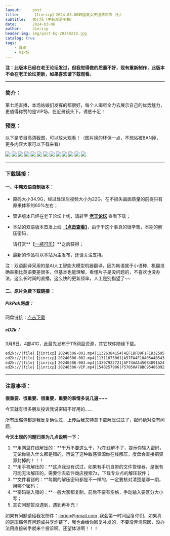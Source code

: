 ```yaml
---
layout:     post
title:      【Jinricp】2024.03.06韩国美女天团清凉秀（七）
subtitle:   第七场（中韩双语字幕）
date:       2024-03-06
author:     Jinricp
header-img: img/post-bg-20240219.jpg
catalog: true
tags:
    - 露点
    - VIP场
---
```


**注：此版本已经在老王论坛发过，但我觉得做的质量不好，现有重新制作，此版本不会在老王论坛更新，如果喜欢请下载观看。**

---

### 简介：

第七场直播，本场姑娘们发挥的都很好，每个人竭尽全力去展示自己的优势魅力，更值得称赞的是VIP场，在近景镜头下，诱惑十足！

### 预览：

以下是节目高清截图，可以放大观看！（图片换的环保一点，不想站被BAN掉，更多内容大家可以下载来看）

![](https://www.imgccc.com/2024/03/15/e6bcbb18f0e0e.jpg)
![](https://www.imgccc.com/2024/03/15/82f4198c42af0.jpg)
![](https://www.imgccc.com/2024/03/15/bf20a95854ad6.jpg)
![](https://www.imgccc.com/2024/03/15/dd270aa6c98c5.jpg)
![](https://www.imgccc.com/2024/03/15/df063a03b4e0e.jpg)
![](https://www.imgccc.com/2024/03/15/d2debe30d189e.jpg)
![](https://www.imgccc.com/2024/03/15/18885da375ec7.gif)
![](https://www.imgccc.com/2024/03/15/115e60ad42464.gif)
![](https://www.imgccc.com/2024/03/15/b48fac24f40b7.gif)
![](https://www.imgccc.com/2024/03/15/158f753e71fa8.gif)
![](https://www.imgccc.com/2024/03/15/26e1d86c12b54.gif)
![](https://www.imgccc.com/2024/03/15/5f5e37cd76e28.gif)
![](https://www.imgccc.com/2024/03/15/02a1bec1081a2.gif)


-----

### 下载链接：

#### 一、中韩双语自制版本：

+ 原码大小34.9G，经过处理后视频大小为22G，在不损失画面质量的前提只有原来体积的60%左右；

+ 双语版本已经在老王论坛上线，请转至 **[老王论坛](https://laowang.vip/forum.php?mod=viewthread&tid=1302745)** 查看下载；

+ 本站的双语版本首发上线 **[【点击查看】](https://pan.baidu.com/s/1Fsc5rczSivHXgIjg3gd9ZA?pwd=effx)**，由于干这个事真的很辛苦，本期的解压密码，

  请打赏**【[一瓶可乐](https://kkl.mileifk.com/details/C0F7E0CB)】**之后获得； 

+ 最新的作品将以本站为主发布，还请关注支持。

注：双语翻译采用的是AI人工智能大模型机器翻译，因为韩语属于小语种，机翻准确率相比英语要差很多，但基本也能理解，看懂片子是没问题的，不喜欢也没办法，这么长时间的直播，这么快的更新频率，人工是别指望了~~



#### 二、原片免费下载链接 ：

##### PikPak网盘：

网盘链接：[点击下载](https://mypikpak.com/s/VNspxF9JkXjSSCbnqpR54lBgo1)

##### eD2k：

3月8日，4部41G，此最先发布于115网盘资源，其它软件随缘下载。

```txt
ed2k://|file|【jinricp】20240306-001.mp4|11326384154|4EF1BFB9F1F1D325957C154F515B234D|/   
ed2k://|file|【jinricp】20240306-002.mp4|11311075061|A57FA4F10A05A4B543E28036B85729F4|/   
ed2k://|file|【jinricp】20240306-003.mp4|13397922721|AF74AAA45084D91A247F1D771C3DFB9C|/   
ed2k://|file|【jinricp】20240306-VIP.mp4|1540257906|F57050A78BC95466D92B943C4324762E|/ 
```

------

### 注意事项：

**很重要、很重要、很重要，重要的事情多说几遍~~~**

今天就有很多朋友投诉我说密码不好用的……

所有压缩包都是我反复确认过，上传后我又特意下载解压试过了，密码绝对没有问题，

**今天出现的问题归类为几点说明一下：**

1. **用网盘在线解压的：**千万不要这么干，7z在线解不了，提示你输入密码，无论你输入什么都是错的，再说了这种敏感资源你在线解压，度盘会直接把资源封掉的！！！
2. **用手机解压的：**这点我没有试过，如果有手机自带的文件管理器，是很有可能无法解压的，需要你去软件商店搜索7z，下载专业点的解压软件；
3. **文件看错的：**每期的解压密码都是不一样的，一定要核对清楚是哪一期，用哪个密码；
4. **密码输入错的：**一般大家都复制，前后不要有空格，手动输入要区分大小写；
5. 其它问题暂没遇到，遇到再补充！

如果有问题请给我发邮件：jinricp@gmail.com ,我会第一时间回复你们，如果真的是压缩包有问题或共享炸链了，我也会给你回复补发的，不要没弄清原因，没办法用直接转手就来个投诉啊。还望体谅啊！！！
